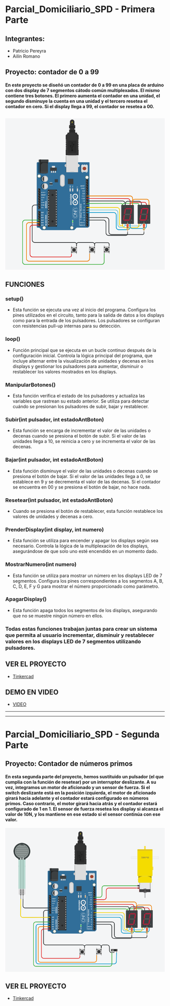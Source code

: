 # Parcial_Domiciliario_SPD - Primera Parte
## **Integrantes**:
 * Patricio Pereyra
 * Ailín Romano 
## Proyecto: contador de 0 a 99
#### En este proyecto se diseñó un contador de 0 a 99 en una placa de arduino con dos display de 7 segmentos cátodo común multiplexados. El mismo contiene tres botones. El primero aumenta el contador en una unidad, el segundo disminuye la cuenta en una unidad y el tercero resetea el contador en cero. Si el display llega a 99, el contador se resetea a 00.
![multiplexacion](Multiplexacion.png)
---
## FUNCIONES
### setup()
* Esta función se ejecuta una vez al inicio del programa. Configura los pines utilizados en el circuito, tanto para la salida de datos a los displays como para la entrada de los pulsadores. Los pulsadores se configuran con resistencias pull-up internas para su detección.
### loop()
* Función principal que se ejecuta en un bucle continuo después de la configuración inicial. Controla la lógica principal del programa, que incluye alternar entre la visualización de unidades y decenas en los displays y gestionar los pulsadores para aumentar, disminuir o restablecer los valores mostrados en los displays.
### ManipularBotones()
* Esta función verifica el estado de los pulsadores y actualiza las variables que rastrean su estado anterior. Se utiliza para detectar cuándo se presionan los pulsadores de subir, bajar y restablecer.
### Subir(int pulsador, int estadoAntBoton)
* Esta función se encarga de incrementar el valor de las unidades o decenas cuando se presiona el botón de subir. Si el valor de las unidades llega a 10, se reinicia a cero y se incrementa el valor de las decenas.
### Bajar(int pulsador, int estadoAntBoton)
* Esta función disminuye el valor de las unidades o decenas cuando se presiona el botón de bajar. Si el valor de las unidades llega a 0, se establece en 9 y se decrementa el valor de las decenas. Si el contador se encuentra en 00 y se presiona el botón de bajar, no hace nada.
### Resetear(int pulsador, int estadoAntBoton)
* Cuando se presiona el botón de restablecer, esta función restablece los valores de unidades y decenas a cero.
### PrenderDisplay(int display, int numero)
* Esta función se utiliza para encender y apagar los displays según sea necesario. Controla la lógica de la multiplexación de los displays, asegurándose de que solo uno esté encendido en un momento dado.
### MostrarNumero(int numero)
* Esta función se utiliza para mostrar un número en los displays LED de 7 segmentos. Configura los pines correspondientes a los segmentos A, B, C, D, E, F y G para mostrar el número proporcionado como parámetro.
### ApagarDisplay()
* Esta función apaga todos los segmentos de los displays, asegurando que no se muestre ningún número en ellos.

### Todas estas funciones trabajan juntas para crear un sistema que permita al usuario incrementar, disminuir y restablecer valores en los displays LED de 7 segmentos utilizando pulsadores.

## VER EL PROYECTO
* [Tinkercad](https://www.tinkercad.com/things/k3bgFVsNQDr-spd-parcial-domiciliario-original/editel)
## DEMO EN VIDEO
* [VIDEO](https://www.loom.com/share/2a0bec58491e4c078003808fe90af378?sid=bac2e6a6-ef8d-4bc9-b516-eb9dc1063fea)
---
___
# Parcial_Domiciliario_SPD - Segunda Parte
## Proyecto: Contador de números primos
#### En esta segunda parte del proyecto, hemos sustituido un pulsador (el que cumplía con la función de resetear) por un interruptor deslizante. A su vez, integramos un motor de aficionado y un sensor de fuerza. Si el switch deslizante está en la posición izquierda, el motor de aficionado girará hacia adelante y el contador estará configurado en números primos. Caso contrario, el motor girará hacia atrás y el contador estará configurado de 1 en 1. El sensor de fuerza resetea los display si alcanza el valor de 10N, y los mantiene en ese estado si el sensor continúa con ese valor.
![Primos](Primos.png)

## VER EL PROYECTO
* [Tinkercad](https://www.tinkercad.com/things/ixRoMeW8vlo-spd-parcial-domiciliario-parte-2/editel)
